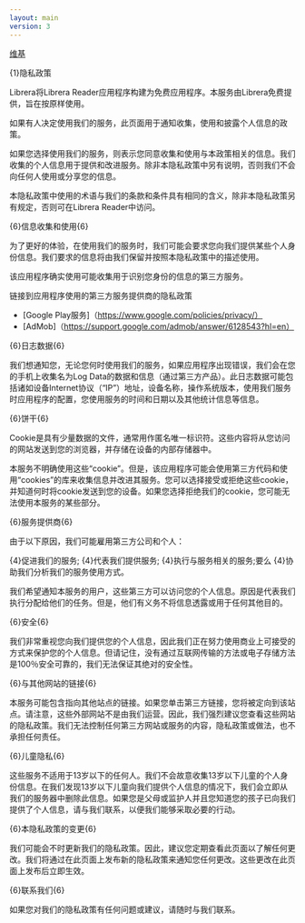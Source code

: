 ```yaml
---
layout: main
version: 3
---
```

[维基](/wiki/zh)

{1}隐私政策

Librera将Librera Reader应用程序构建为免费应用程序。本服务由Librera免费提供，旨在按原样使用。

如果有人决定使用我们的服务，此页面用于通知收集，使用和披露个人信息的政策。

如果您选择使用我们的服务，则表示您同意收集和使用与本政策相关的信息。我们收集的个人信息用于提供和改进服务。除非本隐私政策中另有说明，否则我们不会向任何人使用或分享您的信息。

本隐私政策中使用的术语与我们的条款和条件具有相同的含义，除非本隐私政策另有规定，否则可在Librera Reader中访问。

{6}信息收集和使用{6}

为了更好的体验，在使用我们的服务时，我们可能会要求您向我们提供某些个人身份信息。我们要求的信息将由我们保留并按照本隐私政策中的描述使用。

该应用程序确实使用可能收集用于识别您身份的信息的第三方服务。

链接到应用程序使用的第三方服务提供商的隐私政策

* [Google Play服务]（https://www.google.com/policies/privacy/）
* [AdMob]（https://support.google.com/admob/answer/6128543?hl=en）

{6}日志数据{6}

我们想通知您，无论您何时使用我们的服务，如果应用程序出现错误，我们会在您的手机上收集名为Log Data的数据和信息（通过第三方产品）。此日志数据可能包括诸如设备Internet协议（“IP”）地址，设备名称，操作系统版本，使用我们服务时应用程序的配置，您使用服务的时间和日期以及其他统计信息等信息。

{6}饼干{6}

Cookie是具有少量数据的文件，通常用作匿名唯一标识符。这些内容将从您访问的网站发送到您的浏览器，并存储在设备的内部存储器中。

本服务不明确使用这些“cookie”。但是，该应用程序可能会使用第三方代码和使用“cookies”的库来收集信息并改进其服务。您可以选择接受或拒绝这些cookie，并知道何时将cookie发送到您的设备。如果您选择拒绝我们的cookie，您可能无法使用本服务的某些部分。

{6}服务提供商{6}

由于以下原因，我们可能雇用第三方公司和个人：

{4}促进我们的服务;
{4}代表我们提供服务;
{4}执行与服务相关的服务;要么
{4}协助我们分析我们的服务使用方式。

我们希望通知本服务的用户，这些第三方可以访问您的个人信息。原因是代表我们执行分配给他们的任务。但是，他们有义务不将信息透露或用于任何其他目的。

{6}安全{6}

我们非常重视您向我们提供您的个人信息，因此我们正在努力使用商业上可接受的方式来保护您的个人信息。但请记住，没有通过互联网传输的方法或电子存储方法是100％安全可靠的，我们无法保证其绝对的安全性。

{6}与其他网站的链接{6}

本服务可能包含指向其他站点的链接。如果您单击第三方链接，您将被定向到该站点。请注意，这些外部网站不是由我们运营。因此，我们强烈建议您查看这些网站的隐私政策。我们无法控制任何第三方网站或服务的内容，隐私政策或做法，也不承担任何责任。

{6}儿童隐私{6}

这些服务不适用于13岁以下的任何人。我们不会故意收集13岁以下儿童的个人身份信息。在我们发现13岁以下儿童向我们提供个人信息的情况下，我们会立即从我们的服务器中删除此信息。如果您是父母或监护人并且您知道您的孩子已向我们提供了个人信息，请与我们联系，以便我们能够采取必要的行动。

{6}本隐私政策的变更{6}

我们可能会不时更新我们的隐私政策。因此，建议您定期查看此页面以了解任何更改。我们将通过在此页面上发布新的隐私政策来通知您任何更改。这些更改在此页面上发布后立即生效。

{6}联系我们{6}

如果您对我们的隐私政策有任何问题或建议，请随时与我们联系。
